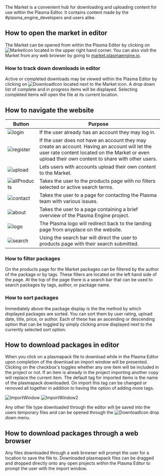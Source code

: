 The Market is a convenient hub for downloading and uploading content for use within the Plasma Editor. It contains content made by the #plasma_engine_developers and users alike.

 ## How to open the market in editor
The Market can be opened from within the Plasma Editor by clicking on ![MarketIcon](https://media.githubusercontent.com/media/dragonCASTjosh/ZeroFiles/master/doc_files/47507.png) located in the upper right hand corner. You can also visit the Market from any web browser by going to [market.plasmaengine.io](https://market.plasmaengine.io ).

 ### How to track down downloads in editor
Active or completed downloads may be viewed within the Plasma Editor by clicking on ![DownloadIcon](https://media.githubusercontent.com/media/dragonCASTjosh/ZeroFiles/master/doc_files/47509.png) located next to the Market icon. A drop down list of complete and in progress items will be displayed. Selecting completed items will open the file at its current location.

 ## How to navigate the website


|  Button | Purpose |
|------------|------------|
| ![login](https://media.githubusercontent.com/media/dragonCASTjosh/ZeroFiles/master/doc_files/47840.png) | If the user already has an account they may log in. |
| ![register](https://media.githubusercontent.com/media/dragonCASTjosh/ZeroFiles/master/doc_files/47842.png) | If the user does not have an account they may create an account. Having an account will let the user rate content located on the Market or even upload their own content to share with other users. |
| ![upload](https://media.githubusercontent.com/media/dragonCASTjosh/ZeroFiles/master/doc_files/47844.png) | Lets users with accounts upload their own content to the Market. |
| ![allProducts](https://media.githubusercontent.com/media/dragonCASTjosh/ZeroFiles/master/doc_files/47846.png) | Takes the user to the products page with no filters selected or active search terms. |
| ![contact](https://media.githubusercontent.com/media/dragonCASTjosh/ZeroFiles/master/doc_files/47850.png) | Takes the user to a page for contacting the Plasma team with various issues. |
| ![about](https://media.githubusercontent.com/media/dragonCASTjosh/ZeroFiles/master/doc_files/47852.png) | Takes the user to a page containing a brief overview of the Plasma Engine project. |
| ![logo](https://media.githubusercontent.com/media/dragonCASTjosh/ZeroFiles/master/doc_files/47854.png) | The Plasma logo will redirect back to the landing page from anyplace on the website. |
| ![search](https://media.githubusercontent.com/media/dragonCASTjosh/ZeroFiles/master/doc_files/47856.png) | Using the search bar will direct the user to products page with their search submitted. |

 ### How to filter packages
On the products page for the Market packages can be filtered by the author of the package or by tags. These filters are located on the left hand side of the page. At the top of the page there is a search bar that can be used to search packages by tags, author, or package name.

 ### How to sort packages
Immediately above the package display is the the method by which displayed packages are sorted. You can sort them by user rating, upload date, title, price, or author. Each of these has an ascending or descending option that can be toggled by simply clicking arrow displayed next to the currently selected sort option.

 ## How to download packages in editor
When you click on a plasmapack file to download while in the Plasma Editor upon completion of the download an import window will be presented. Clicking on the checkbox's toggles whether any one item will be included in the project or not. If an item is already in the project importing another copy will replace the current item. The default tag for imported items is the name of the plasmapack downloaded. On import this tag can be changed or removed all together in addition to having the option of adding more tags.



![ImportWindow](https://media.githubusercontent.com/media/dragonCASTjosh/ZeroFiles/master/doc_files/47551.png) ![ImportWindow2](https://media.githubusercontent.com/media/dragonCASTjosh/ZeroFiles/master/doc_files/47553.png) 


Any other file type downloaded through the editor will be saved into the users temporary files and can be opened through the ![DownloadIcon](https://media.githubusercontent.com/media/dragonCASTjosh/ZeroFiles/master/doc_files/47509.png) drop down menu.

 ## How to download packages through a web browser
Any files downloaded through a web browser will prompt the user for a location to save the file to. Downloaded plasmapack files can be dragged and dropped directly onto any open projects within the Plasma Editor to prompt the user with the import window.
 

 